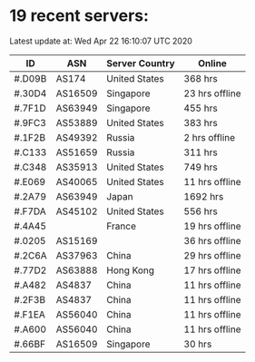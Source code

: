 # 19 recent servers:

Latest update at: Wed Apr 22 16:10:07 UTC 2020

| ID | ASN | Server Country | Online |
| -- | --- | -------------- | ------ |
| #.D09B | AS174 | United States | 368 hrs |
| #.30D4 | AS16509 | Singapore | 23 hrs offline |
| #.7F1D | AS63949 | Singapore | 455 hrs |
| #.9FC3 | AS53889 | United States | 383 hrs |
| #.1F2B | AS49392 | Russia | 2 hrs offline |
| #.C133 | AS51659 | Russia | 311 hrs |
| #.C348 | AS35913 | United States | 749 hrs |
| #.E069 | AS40065 | United States | 11 hrs offline |
| #.2A79 | AS63949 | Japan | 1692 hrs |
| #.F7DA | AS45102 | United States | 556 hrs |
| #.4A45 |  | France | 19 hrs offline |
| #.0205 | AS15169 |  | 36 hrs offline |
| #.2C6A | AS37963 | China | 29 hrs offline |
| #.77D2 | AS63888 | Hong Kong | 17 hrs offline |
| #.A482 | AS4837 | China | 11 hrs offline |
| #.2F3B | AS4837 | China | 11 hrs offline |
| #.F1EA | AS56040 | China | 11 hrs offline |
| #.A600 | AS56040 | China | 11 hrs offline |
| #.66BF | AS16509 | Singapore | 30 hrs |

